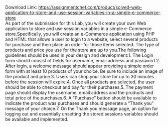 Download Link: https://assignmentchef.com/product/solved-web-application-to-store-and-use-session-variables-in-a-simple-e-commerce-store
<br>
As part of the submission for this Lab, you will create your own Web application to store and use session variables in a simple e-Commerce store.Specifically, you will create an e-Commerce application using PHP and HTML that allows a user to login to a website, select several products for purchase and then place an order for those items selected. The type of products and price you use for the store are up to you.The following guidelines should be used in your design and development:1. The Login form should consist of fields for username, email address and password.2. After login, a welcome message should appear providing a simple order form with at least 10 products of your choice. Be sure to include an image of the product and price.3. Users can shop your store for up to 30 minutes before the session will expire.4. Once all products are selected, the user should be able to checkout and pay for their purchases.5. The payment page should display the username, email address and the products and total price of the purchases.6. A “Purchase” button should be available to indicate the product was purchases and should generate a “Thank you” message of your choice.7. On the Thank you message page, an option for logging out and essentially unsetting the stored sessions variables should be available and implemented.